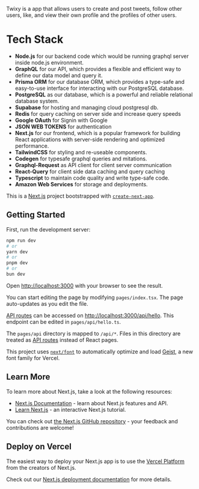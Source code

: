 Twixy is a app that allows users to create and post tweets, follow other users, like, and view their own profile and the profiles of other users.

# Tech Stack

- **Node.js** for our backend code which would be running graphql server inside node.js environment.
- **GraphQL** for our API, which provides a flexible and efficient way to define our data model and query it.
- **Prisma ORM** for our database ORM, which provides a type-safe and easy-to-use interface for interacting with our PostgreSQL database.
- **PostgreSQL** as our database, which is a powerful and reliable relational database system.
- **Supabase** for hosting and managing cloud postgresql db.
- **Redis** for query caching on server side and increase query speeds
- **Google OAuth** for Signin with Google
- **JSON WEB TOKENS** for authentication
- **Next.js** for our frontend, which is a popular framework for building React applications with server-side rendering and optimized performance.
- **TailwindCSS** for styling and re-useable components.
- **Codegen** for typesafe graphql queries and mitations.
- **Graphql-Request**  as API client for client server communication
- **React-Query** for client side data caching and query caching
- **Typescript** to maintain code quality and write type-safe code.
- **Amazon Web Services** for storage and deployments.


This is a [Next.js](https://nextjs.org) project bootstrapped with [`create-next-app`](https://nextjs.org/docs/pages/api-reference/create-next-app).

## Getting Started

First, run the development server:

```bash
npm run dev
# or
yarn dev
# or
pnpm dev
# or
bun dev
```

Open [http://localhost:3000](http://localhost:3000) with your browser to see the result.

You can start editing the page by modifying `pages/index.tsx`. The page auto-updates as you edit the file.

[API routes](https://nextjs.org/docs/pages/building-your-application/routing/api-routes) can be accessed on [http://localhost:3000/api/hello](http://localhost:3000/api/hello). This endpoint can be edited in `pages/api/hello.ts`.

The `pages/api` directory is mapped to `/api/*`. Files in this directory are treated as [API routes](https://nextjs.org/docs/pages/building-your-application/routing/api-routes) instead of React pages.

This project uses [`next/font`](https://nextjs.org/docs/pages/building-your-application/optimizing/fonts) to automatically optimize and load [Geist](https://vercel.com/font), a new font family for Vercel.

## Learn More

To learn more about Next.js, take a look at the following resources:

- [Next.js Documentation](https://nextjs.org/docs) - learn about Next.js features and API.
- [Learn Next.js](https://nextjs.org/learn-pages-router) - an interactive Next.js tutorial.

You can check out [the Next.js GitHub repository](https://github.com/vercel/next.js) - your feedback and contributions are welcome!

## Deploy on Vercel

The easiest way to deploy your Next.js app is to use the [Vercel Platform](https://vercel.com/new?utm_medium=default-template&filter=next.js&utm_source=create-next-app&utm_campaign=create-next-app-readme) from the creators of Next.js.

Check out our [Next.js deployment documentation](https://nextjs.org/docs/pages/building-your-application/deploying) for more details.
